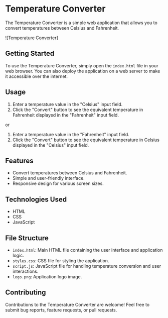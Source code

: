 # Temperature Converter

The Temperature Converter is a simple web application that allows you to convert temperatures between Celsius and Fahrenheit.

![Temperature Converter]
## Getting Started

To use the Temperature Converter, simply open the `index.html` file in your web browser. You can also deploy the application on a web server to make it accessible over the internet.

## Usage

1. Enter a temperature value in the "Celsius" input field.
2. Click the "Convert" button to see the equivalent temperature in Fahrenheit displayed in the "Fahrenheit" input field.

or

1. Enter a temperature value in the "Fahrenheit" input field.
2. Click the "Convert" button to see the equivalent temperature in Celsius displayed in the "Celsius" input field.

## Features

- Convert temperatures between Celsius and Fahrenheit.
- Simple and user-friendly interface.
- Responsive design for various screen sizes.

## Technologies Used

- HTML
- CSS
- JavaScript

## File Structure

- `index.html`: Main HTML file containing the user interface and application logic.
- `styles.css`: CSS file for styling the application.
- `script.js`: JavaScript file for handling temperature conversion and user interactions.
- `logo.png`: Application logo image.

## Contributing

Contributions to the Temperature Converter are welcome! Feel free to submit bug reports, feature requests, or pull requests.


